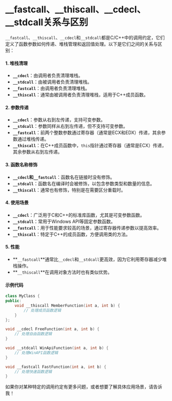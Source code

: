 # \_\_fastcall、\_\_thiscall、\_\_cdecl、\_\_stdcall关系与区别

`__fastcall`、`__thiscall`、`__cdecl`和`__stdcall`都是C/C++中的调用约定，它们定义了函数参数如何传递、堆栈管理和返回值处理。以下是它们之间的关系与区别：

#### 1. **堆栈清理**

* **`__cdecl`**：由调用者负责清理堆栈。
* **`__stdcall`**：由被调用者负责清理堆栈。
* **`__fastcall`**：由调用者负责清理堆栈。
* **`__thiscall`**：通常由被调用者负责清理堆栈，适用于C++成员函数。

#### 2. **参数传递**

* **`__cdecl`**：参数从右到左传递，支持可变参数。
* **`__stdcall`**：参数同样从右到左传递，但不支持可变参数。
* **`__fastcall`**：前两个整数参数通过寄存器（通常是ECX和EDX）传递，其余参数通过堆栈传递。
* **`__thiscall`**：在C++成员函数中，`this`指针通过寄存器（通常是ECX）传递，其余参数从右到左传递。

#### 3. **函数名称修饰**

* **`__cdecl`和`__fastcall`**：函数名在链接时没有修饰。
* **`__stdcall`**：函数名在编译时会被修饰，以包含参数类型和数量的信息。
* **`__thiscall`**：通常也有修饰，特别是在需要区分重载时。

#### 4. **使用场景**

* **`__cdecl`**：广泛用于C和C++的标准库函数，尤其是可变参数函数。
* **`__stdcall`**：常用于Windows API等固定参数函数。
* **`__fastcall`**：用于性能要求较高的场景，通过寄存器传递参数以提高效率。
* **`__thiscall`**：特定于C++的成员函数，方便调用类的方法。

#### 5. **性能**

* \*\*`__fastcall`\*\*通常比`__cdecl`和`__stdcall`更高效，因为它利用寄存器减少堆栈操作。
* \*\*`__thiscall`\*\*在调用对象方法时也有类似优势。

#### 示例代码

```cpp
class MyClass {
public:
    void __thiscall MemberFunction(int a, int b) {
        // 处理成员函数逻辑
    }
};

void __cdecl FreeFunction(int a, int b) {
    // 处理自由函数逻辑
}

void __stdcall WinApiFunction(int a, int b) {
    // 处理WinAPI函数逻辑
}

void __fastcall FastFunction(int a, int b) {
    // 处理快速函数逻辑
}
```

如果你对某种特定的调用约定有更多问题，或者想要了解具体应用场景，请告诉我！

